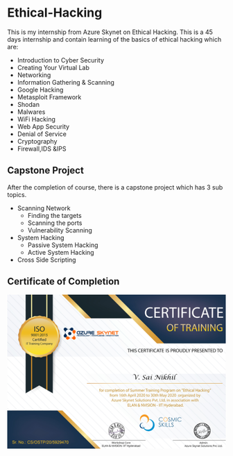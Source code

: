 # Ethical-Hacking

This is my internship from Azure Skynet on Ethical Hacking. This is a 45 days internship and contain learning of the basics of ethical hacking which are:
* Introduction to Cyber Security
* Creating Your Virtual Lab
* Networking
* Information Gathering & Scanning
* Google Hacking
* Metasploit Framework
* Shodan
* Malwares
* WiFi Hacking
* Web App Security
* Denial of Service
* Cryptography
* Firewall,IDS &IPS

## Capstone Project

After the completion of course, there is a capstone project which has 3 sub topics.
* Scanning Network
  * Finding the targets
  * Scanning the ports
  * Vulnerability Scanning
* System Hacking
  * Passive System Hacking
  * Active System Hacking
* Cross Side Scripting

## Certificate of Completion
![certificate](Certificate.jpg)
